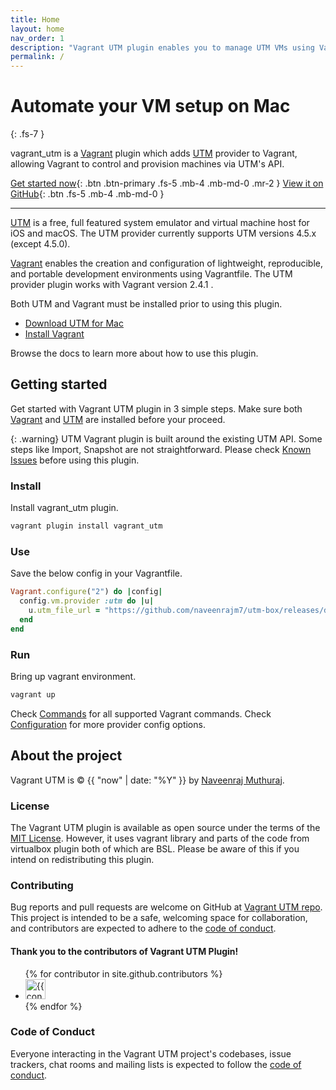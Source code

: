 ```yaml
---
title: Home
layout: home
nav_order: 1
description: "Vagrant UTM plugin enables you to manage UTM VMs using Vagrant"
permalink: /
---
```


# Automate your VM setup on Mac
{: .fs-7 }

vagrant_utm is a [Vagrant][Vagrant] plugin which adds [UTM][UTM] provider to Vagrant, 
allowing Vagrant to control and provision machines via UTM's API.


[Get started now](#getting-started){: .btn .btn-primary .fs-5 .mb-4 .mb-md-0 .mr-2 }
[View it on GitHub][Vagrant UTM repo]{: .btn .fs-5 .mb-4 .mb-md-0 }

---

[UTM] is a free, full featured system emulator and virtual machine host for iOS and macOS.
The UTM provider currently supports UTM versions 4.5.x (except 4.5.0).

[Vagrant] enables the creation and configuration of lightweight, reproducible, and portable development environments using Vagrantfile. The UTM provider plugin works with Vagrant version 2.4.1 .


Both UTM and Vagrant must be installed prior to using this plugin.
* [Download UTM for Mac](https://mac.getutm.app)
* [Install Vagrant ](https://developer.hashicorp.com/vagrant/install?product_intent=vagrant)

Browse the docs to learn more about how to use this plugin.


## Getting started

Get started with Vagrant UTM plugin in 3 simple steps.
Make sure both [Vagrant] and [UTM] are installed before your proceed.

{: .warning}
UTM Vagrant plugin is built around the existing UTM API. Some steps like Import, Snapshot are not straightforward. Please check [Known Issues](/known_issues.md) before using this plugin.


### Install

Install vagrant_utm plugin.
```bash
vagrant plugin install vagrant_utm
```

### Use

Save the below config in your Vagrantfile. 
```ruby
Vagrant.configure("2") do |config|
  config.vm.provider :utm do |u|
    u.utm_file_url = "https://github.com/naveenrajm7/utm-box/releases/download/debian-11/debian_vagrant_utm.zip"
  end
end
```

### Run

Bring up vagrant environment.
```bash
vagrant up
```



Check [Commands](commands.md) for all supported Vagrant commands.
Check [Configuration](configuration.md) for more provider config options.


## About the project

Vagrant UTM is &copy; {{ "now" | date: "%Y" }} by [Naveenraj Muthuraj](https://naveenrajm7.github.io).

### License

The Vagrant UTM plugin is available as open source under the terms of the [MIT License](https://opensource.org/licenses/MIT). However, it uses vagrant library and parts of the code from virtualbox plugin both of which are BSL.
Please be aware of this if you intend on redistributing this plugin. 

### Contributing

Bug reports and pull requests are welcome on GitHub at [Vagrant UTM repo]. This project is intended to be a safe, welcoming space for collaboration, and contributors are expected to adhere to the [code of conduct](https://github.com/naveenrajm7/vagrant_utm/blob/main/CODE_OF_CONDUCT.md).

#### Thank you to the contributors of Vagrant UTM Plugin!

<ul class="list-style-none">
{% for contributor in site.github.contributors %}
  <li class="d-inline-block mr-1">
     <a href="{{ contributor.html_url }}"><img src="{{ contributor.avatar_url }}" width="32" height="32" alt="{{ contributor.login }}"></a>
  </li>
{% endfor %}
</ul>

### Code of Conduct

Everyone interacting in the Vagrant UTM project's codebases, issue trackers, chat rooms and mailing lists is expected to follow the [code of conduct](https://github.com/naveenrajm7/vagrant_utm/blob/main/CODE_OF_CONDUCT.md).

[Vagrant UTM repo]: https://github.com/naveenrajm7/vagrant_utm
[UTM]: https://mac.getutm.app
[Vagrant]: https://www.vagrantup.com